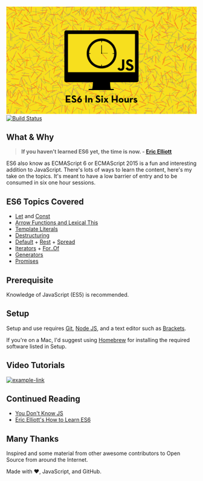 ![logo](./media/es6-in-six-hours-logo.png)
[![Build Status](https://travis-ci.org/matt-jarrett/es6-in-six-hours.svg?branch=master)](https://travis-ci.org/matt-jarrett/es6-in-six-hours)


## What & Why

> **If you haven’t learned ES6 yet, the time is now. - [Eric Elliott](https://twitter.com/_ericelliott)**

ES6 also know as ECMAScript 6 or ECMAScript 2015 is a fun and interesting addition to JavaScript. There's lots of ways to learn the content, here's my take on the topics. It's meant to have a low barrier of entry and to be consumed in six one hour sessions.

## ES6 Topics Covered
- [Let](./src/01-a-let.md) and [Const](./src/01-b-const.md)
- [Arrow Functions and Lexical This](./src/02-arrow-functions-and-lexical-this.md)
- [Template Literals](./src/03-template-literals.md)
- [Destructuring](./src/04-destructuring.md)
- [Default](./src/05-a-default.md) + [Rest](./src/05-b-rest.md) + [Spread](./src/05-c-spread.md)
- [Iterators](./src/06-a-iterators.md) + [For..Of](./src/06-b-for-of.md)
- [Generators](./src/07-generators.md)
- [Promises](./src/08-promises.md)

## Prerequisite
Knowledge of JavaScript (ES5) is recommended.

## Setup
Setup and use requires
[Git](https://git-scm.com/),
[Node JS](https://nodejs.org/en/),
and a text editor such as
[Brackets](http://brackets.io/).

If you're on a Mac, I'd suggest using
[Homebrew](https://brew.sh/) for installing the
required software listed in Setup.

## Video Tutorials
[![example-link](../media/youtube-example-image.png)](https://www.youtube.com/playlist?list=PLZg5AygvaHUMf22NDdtgo_4ZG3ssOCrGo)

## Continued Reading
- [You Don't Know JS](https://github.com/getify/You-Dont-Know-JS)
- [Eric Elliott's How to Learn ES6](https://medium.com/javascript-scene/how-to-learn-es6-47d9a1ac2620)

## Many Thanks
Inspired and some material from other awesome contributors to Open Source from around the Internet.

Made with :heart:, JavaScript, and GitHub.